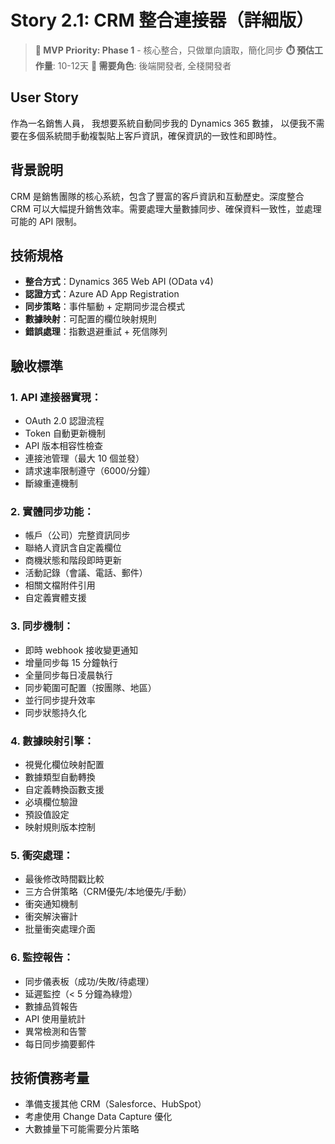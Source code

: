 # Story 2.1: CRM 整合連接器（詳細版）
> **🔴 MVP Priority: Phase 1** - 核心整合，只做單向讀取，簡化同步
> **⏱️ 預估工作量**: 10-12天
> **👥 需要角色**: 後端開發者, 全棧開發者

## User Story
作為一名銷售人員，
我想要系統自動同步我的 Dynamics 365 數據，
以便我不需要在多個系統間手動複製貼上客戶資訊，確保資訊的一致性和即時性。

## 背景說明
CRM 是銷售團隊的核心系統，包含了豐富的客戶資訊和互動歷史。深度整合 CRM 可以大幅提升銷售效率。需要處理大量數據同步、確保資料一致性，並處理可能的 API 限制。

## 技術規格
- **整合方式**：Dynamics 365 Web API (OData v4)
- **認證方式**：Azure AD App Registration
- **同步策略**：事件驅動 + 定期同步混合模式
- **數據映射**：可配置的欄位映射規則
- **錯誤處理**：指數退避重試 + 死信隊列

## 驗收標準

### 1. API 連接器實現：
- OAuth 2.0 認證流程
- Token 自動更新機制
- API 版本相容性檢查
- 連接池管理（最大 10 個並發）
- 請求速率限制遵守（6000/分鐘）
- 斷線重連機制

### 2. 實體同步功能：
- 帳戶（公司）完整資訊同步
- 聯絡人資訊含自定義欄位
- 商機狀態和階段即時更新
- 活動記錄（會議、電話、郵件）
- 相關文檔附件引用
- 自定義實體支援

### 3. 同步機制：
- 即時 webhook 接收變更通知
- 增量同步每 15 分鐘執行
- 全量同步每日凌晨執行
- 同步範圍可配置（按團隊、地區）
- 並行同步提升效率
- 同步狀態持久化

### 4. 數據映射引擎：
- 視覺化欄位映射配置
- 數據類型自動轉換
- 自定義轉換函數支援
- 必填欄位驗證
- 預設值設定
- 映射規則版本控制

### 5. 衝突處理：
- 最後修改時間戳比較
- 三方合併策略（CRM優先/本地優先/手動）
- 衝突通知機制
- 衝突解決審計
- 批量衝突處理介面

### 6. 監控報告：
- 同步儀表板（成功/失敗/待處理）
- 延遲監控（< 5 分鐘為綠燈）
- 數據品質報告
- API 使用量統計
- 異常檢測和告警
- 每日同步摘要郵件

## 技術債務考量
- 準備支援其他 CRM（Salesforce、HubSpot）
- 考慮使用 Change Data Capture 優化
- 大數據量下可能需要分片策略
